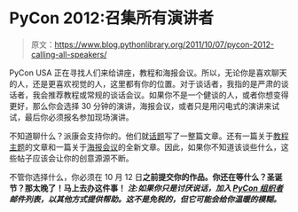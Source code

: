# PyCon 2012:召集所有演讲者

> 原文：<https://www.blog.pythonlibrary.org/2011/10/07/pycon-2012-calling-all-speakers/>

PyCon USA 正在寻找人们来给讲座，教程和海报会议。所以，无论你是喜欢聊天的人，还是更喜欢视觉的人，这里都有你的位置。对于谈话者，我指的是严肃的谈话者，我会推荐教程或常规的谈话会议。如果你不是一个健谈的人，或者你想变得更好，那么你会选择 30 分钟的演讲，海报会议，或者只是用闪电式的演讲来试试，最后你必须报名参加现场演讲。

不知道聊什么？派康会支持你的。他们就[话题](http://pycon.blogspot.com/2011/09/need-talk-ideas.html)写了一整篇文章。还有一篇关于[教程主题](http://pycon.blogspot.com/2011/09/need-tutorial-ideas.html)的文章和一篇关于[海报会议](http://pycon.blogspot.com/2011/10/you-should-propose-poster.html)的全新文章。因此，如果你不知道该谈些什么，这些帖子应该会让你的创意源源不断。

不管你选择什么，你必须在 10 月 12 日**之前提交你的作品。你还在等什么？圣诞节？那太晚了！马上去办这件事！
 *注:如果你只是讨厌说话，加入 [PyCon 组织者](http://mail.python.org/mailman/listinfo/pycon-organizers)邮件列表，以其他方式提供帮助。这不是免税的，但它可能会给你温暖的模糊。***